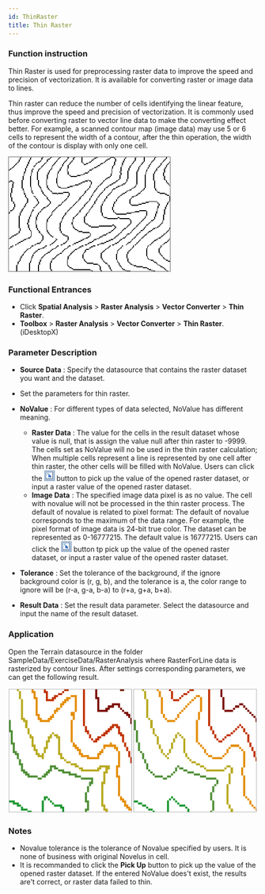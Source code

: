 ```yaml
---
id: ThinRaster
title: Thin Raster
---
```

### Function instruction

Thin Raster is used for preprocessing raster data to improve the speed and
precision of vectorization. It is available for converting raster or image
data to lines.

Thin raster can reduce the number of cells identifying the linear feature,
thus improve the speed and precision of vectorization. It is commonly used
before converting raster to vector line data to make the converting effect
better. For example, a scanned contour map (image data) may use 5 or 6 cells
to represent the width of a contour, after the thin operation, the width of
the contour is display with only one cell.  

![](img/ThinRaster2.png)  
   
### Functional Entrances

  * Click **Spatial Analysis** > **Raster Analysis** > **Vector Converter** > **Thin Raster**.
  * **Toolbox** > **Raster Analysis** > **Vector Converter** > **Thin Raster**. (iDesktopX)

### Parameter Description

  * **Source Data** : Specify the datasource that contains the raster dataset you want and the dataset.
  * Set the parameters for thin raster. 
  * **NoValue** : For different types of data selected, NoValue has different meaning.
    * **Raster Data** : The value for the cells in the result dataset whose value is null, that is assign the value null after thin raster to -9999. The cells set as NoValue will no be used in the thin raster calculation; When multiple cells represent a line is represented by one cell after thin raster, the other cells will be filled with NoValue. Users can click the ![](img/Pickup.png) button to pick up the value of the opened raster dataset, or input a raster value of the opened raster dataset.
    * **Image Data** : The specified image data pixel is as no value. The cell with novalue will not be processed in the thin raster process. The default of novalue is related to pixel format: The default of novalue corresponds to the maximum of the data range. For example, the pixel format of image data is 24-bit true color. The dataset can be represented as 0-16777215. The default value is 16777215. Users can click the ![](img/Pickup.png) button tp pick up the value of the opened raster dataset, or input a raster value of the opened raster dataset.

  * **Tolerance** : Set the tolerance of the background, if the ignore background color is (r, g, b), and the tolerance is a, the color range to ignore will be (r-a, g-a, b-a) to (r+a, g+a, b+a).
* **Result Data** : Set the result data parameter. Select the datasource and input the name of the result dataset.

### Application

Open the Terrain datasource in the folder SampleData/ExerciseData/RasterAnalysis where RasterForLine data is rasterized by contour lines. After settings corresponding parameters, we can get the following result.

![](img/ThinRasterResult.png)  
  
###  Notes

  * Novalue tolerance is the tolerance of Novalue specified by users. It is none of business with original Novelus in cell.
  * It is recommanded to click the **Pick Up** button to pick up the value of the opened raster dataset. If the entered NoValue does't exist, the results are't correct, or raster data failed to thin.
